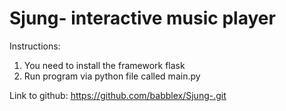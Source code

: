 # Sjung- interactive music player

Instructions:
1. You need to install the framework flask 
2. Run program via python file called main.py

Link to github: https://github.com/babblex/Sjung-.git